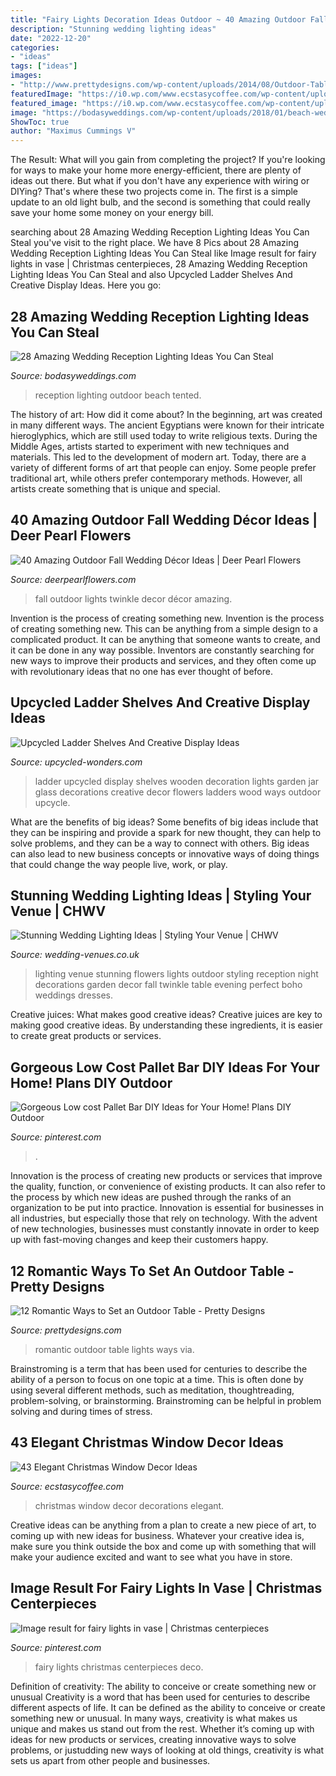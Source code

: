 ```yaml
---
title: "Fairy Lights Decoration Ideas Outdoor ~ 40 Amazing Outdoor Fall Wedding Décor Ideas"
description: "Stunning wedding lighting ideas"
date: "2022-12-20"
categories:
- "ideas"
tags: ["ideas"]
images:
- "http://www.prettydesigns.com/wp-content/uploads/2014/08/Outdoor-Table-Romantic-Lights.jpg"
featuredImage: "https://i0.wp.com/www.ecstasycoffee.com/wp-content/uploads/2016/10/Christmas-Window-Decorations-Ideas-10.jpg"
featured_image: "https://i0.wp.com/www.ecstasycoffee.com/wp-content/uploads/2016/10/Christmas-Window-Decorations-Ideas-10.jpg"
image: "https://bodasyweddings.com/wp-content/uploads/2018/01/beach-wedding-reception-lighting.jpg"
ShowToc: true
author: "Maximus Cummings V"
---
```



The Result: What will you gain from completing the project?
If you're looking for ways to make your home more energy-efficient, there are plenty of ideas out there. But what if you don't have any experience with wiring or DIYing? That's where these two projects come in. The first is a simple update to an old light bulb, and the second is something that could really save your home some money on your energy bill.

	

		
searching about 28 Amazing Wedding Reception Lighting Ideas You Can Steal you've visit to the right place. We have 8 Pics about 28 Amazing Wedding Reception Lighting Ideas You Can Steal like Image result for fairy lights in vase | Christmas centerpieces, 28 Amazing Wedding Reception Lighting Ideas You Can Steal and also Upcycled Ladder Shelves And Creative Display Ideas. Here you go:
		
    
## 28 Amazing Wedding Reception Lighting Ideas You Can Steal

<img loading=lazy src="https://bodasyweddings.com/wp-content/uploads/2018/01/beach-wedding-reception-lighting.jpg" onerror="this.onerror=null;this.src='https://tse4.mm.bing.net/th?id=OIP.LfpXDoqTBCCGEClAeGUWMAHaLI&amp;pid=15.1';" alt="28 Amazing Wedding Reception Lighting Ideas You Can Steal">

_Source: bodasyweddings.com_

>reception lighting outdoor beach tented. 

	

The history of art: How did it come about?
In the beginning, art was created in many different ways. The ancient Egyptians were known for their intricate hieroglyphics, which are still used today to write religious texts. During the Middle Ages, artists started to experiment with new techniques and materials. This led to the development of modern art.
Today, there are a variety of different forms of art that people can enjoy. Some people prefer traditional art, while others prefer contemporary methods. However, all artists create something that is unique and special.

    
## 40 Amazing Outdoor Fall Wedding Décor Ideas | Deer Pearl Flowers

<img loading=lazy src="http://www.deerpearlflowers.com/wp-content/uploads/2015/10/Wedding-Magic-with-Twinkle-Lights.jpg" onerror="this.onerror=null;this.src='https://tse4.mm.bing.net/th?id=OIP.3w8gRyrxJl0ihNvTMJ0mtQHaLI&amp;pid=15.1';" alt="40 Amazing Outdoor Fall Wedding Décor Ideas | Deer Pearl Flowers">

_Source: deerpearlflowers.com_

>fall outdoor lights twinkle decor décor amazing. 

	

Invention is the process of creating something new.
Invention is the process of creating something new. This can be anything from a simple design to a complicated product. It can be anything that someone wants to create, and it can be done in any way possible. Inventors are constantly searching for new ways to improve their products and services, and they often come up with revolutionary ideas that no one has ever thought of before.

    
## Upcycled Ladder Shelves And Creative Display Ideas

<img loading=lazy src="http://www.upcycled-wonders.com/wp-content/uploads/2015/07/old-wooden-ladder-with-glass-jar-lights-for-garden-decoration.jpg" onerror="this.onerror=null;this.src='https://tse1.mm.bing.net/th?id=OIP.5GiWfC0OCuwJ21VR3ZygJQHaLI&amp;pid=15.1';" alt="Upcycled Ladder Shelves And Creative Display Ideas">

_Source: upcycled-wonders.com_

>ladder upcycled display shelves wooden decoration lights garden jar glass decorations creative decor flowers ladders wood ways outdoor upcycle. 

	

What are the benefits of big ideas?
Some benefits of big ideas include that they can be inspiring and provide a spark for new thought, they can help to solve problems, and they can be a way to connect with others. Big ideas can also lead to new business concepts or innovative ways of doing things that could change the way people live, work, or play.

    
## Stunning Wedding Lighting Ideas | Styling Your Venue | CHWV

<img loading=lazy src="https://www.wedding-venues.co.uk/sites/default/files/Stunning-Wedding-Lighting-Ideas-deerpearlflowers.jpg" onerror="this.onerror=null;this.src='https://tse1.mm.bing.net/th?id=OIP.d3xWJC5eCM5EfeaKH7Nc0wHaLH&amp;pid=15.1';" alt="Stunning Wedding Lighting Ideas | Styling Your Venue | CHWV">

_Source: wedding-venues.co.uk_

>lighting venue stunning flowers lights outdoor styling reception night decorations garden decor fall twinkle table evening perfect boho weddings dresses. 

	

Creative juices: What makes good creative ideas?
Creative juices are key to making good creative ideas. By understanding these ingredients, it is easier to create great products or services.

    
## Gorgeous Low Cost Pallet Bar DIY Ideas For Your Home! Plans DIY Outdoor

<img loading=lazy src="https://i.pinimg.com/736x/51/7a/43/517a433400beb94c2cd7024cf1e03eef.jpg" onerror="this.onerror=null;this.src='https://tse2.mm.bing.net/th?id=OIP.Ew8fK6ltKmvjXouh5_VRSwHaJ3&amp;pid=15.1';" alt="Gorgeous Low cost Pallet Bar DIY Ideas for Your Home! Plans DIY Outdoor">

_Source: pinterest.com_

>. 

	

Innovation is the process of creating new products or services that improve the quality, function, or convenience of existing products. It can also refer to the process by which new ideas are pushed through the ranks of an organization to be put into practice. Innovation is essential for businesses in all industries, but especially those that rely on technology. With the advent of new technologies, businesses must constantly innovate in order to keep up with fast-moving changes and keep their customers happy.

    
## 12 Romantic Ways To Set An Outdoor Table - Pretty Designs

<img loading=lazy src="http://www.prettydesigns.com/wp-content/uploads/2014/08/Outdoor-Table-Romantic-Lights.jpg" onerror="this.onerror=null;this.src='https://tse2.mm.bing.net/th?id=OIP.bcbK-tCYDFnCeBoZ0Ei5OQHaLJ&amp;pid=15.1';" alt="12 Romantic Ways to Set an Outdoor Table - Pretty Designs">

_Source: prettydesigns.com_

>romantic outdoor table lights ways via. 

	

Brainstroming is a term that has been used for centuries to describe the ability of a person to focus on one topic at a time. This is often done by using several different methods, such as meditation, thoughtreading, problem-solving, or brainstorming. Brainstroming can be helpful in problem solving and during times of stress.

    
## 43 Elegant Christmas Window Decor Ideas

<img loading=lazy src="https://i0.wp.com/www.ecstasycoffee.com/wp-content/uploads/2016/10/Christmas-Window-Decorations-Ideas-10.jpg" onerror="this.onerror=null;this.src='https://tse3.mm.bing.net/th?id=OIP.3D7_axj7SZlSIYt6HquwPgHaK6&amp;pid=15.1';" alt="43 Elegant Christmas Window Decor Ideas">

_Source: ecstasycoffee.com_

>christmas window decor decorations elegant. 

	

Creative ideas can be anything from a plan to create a new piece of art, to coming up with new ideas for business. Whatever your creative idea is, make sure you think outside the box and come up with something that will make your audience excited and want to see what you have in store.

    
## Image Result For Fairy Lights In Vase | Christmas Centerpieces

<img loading=lazy src="https://i.pinimg.com/736x/68/35/7e/68357e621094350c281b6d900463075c.jpg" onerror="this.onerror=null;this.src='https://tse4.mm.bing.net/th?id=OIP.t-IZS3_w9Qw9okEs0VejCgAAAA&amp;pid=15.1';" alt="Image result for fairy lights in vase | Christmas centerpieces">

_Source: pinterest.com_

>fairy lights christmas centerpieces deco. 

	

Definition of creativity: The ability to conceive or create something new or unusual
Creativity is a word that has been used for centuries to describe different aspects of life. It can be defined as the ability to conceive or create something new or unusual. In many ways, creativity is what makes us unique and makes us stand out from the rest. Whether it’s coming up with ideas for new products or services, creating innovative ways to solve problems, or justudding new ways of looking at old things, creativity is what sets us apart from other people and businesses.

